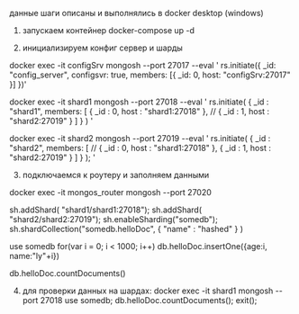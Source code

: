 данные шаги описаны и выполнялись в docker desktop (windows)

1. запускаем контейнер
docker-compose up -d 

2. инициализируем конфиг сервер и шарды

docker exec -it configSrv mongosh --port 27017 --eval '
rs.initiate({
    _id: "config_server",
    configsvr: true,
    members: [{ _id: 0, host: "configSrv:27017" }]
})'


docker exec -it shard1 mongosh --port 27018 --eval '
rs.initiate(
    {
      _id : "shard1",
      members: [
        { _id : 0, host : "shard1:27018" },
       // { _id : 1, host : "shard2:27019" }
      ]
    }
)
'

docker exec -it shard2 mongosh --port 27019 --eval '
rs.initiate(
    {
      _id : "shard2",
      members: [
       // { _id : 0, host : "shard1:27018" },
        { _id : 1, host : "shard2:27019" }
      ]
    }
  );
'

3. подключаемся к роутеру и заполняем данными

docker exec -it mongos_router mongosh --port 27020

sh.addShard( "shard1/shard1:27018");
sh.addShard( "shard2/shard2:27019");
sh.enableSharding("somedb");
sh.shardCollection("somedb.helloDoc", { "name" : "hashed" } )

use somedb
for(var i = 0; i < 1000; i++) db.helloDoc.insertOne({age:i, name:"ly"+i})

db.helloDoc.countDocuments() 

4. для проверки данных на шардах:
docker exec -it shard1 mongosh --port 27018
use somedb;
db.helloDoc.countDocuments();
exit(); 